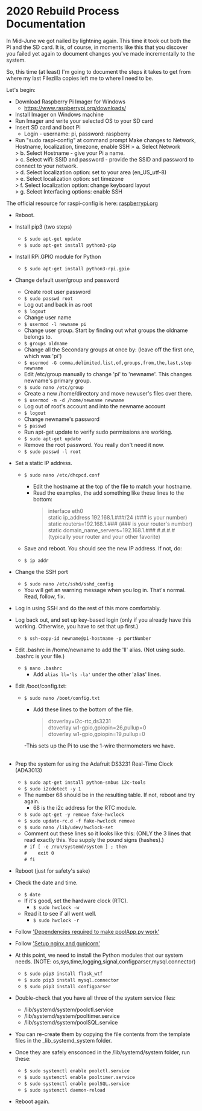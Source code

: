 # 2020 Rebuild Process Documentation

In Mid-June we got nailed by lightning again.  This time it took out both the Pi and the SD card.
It is, of course, in moments like this that you discover you failed yet again to document changes you've made incrementally to the system.

So, this time (at least) I'm going to document the steps it takes to get from where my last Filezilla copies left me to where I need to be.  

Let's begin:

- Download Raspberry Pi Imager for Windows
  - <https://www.raspberrypi.org/downloads/>
- Install Imager on Windows machine
- Run Imager and write your selected OS to your SD card
- Insert SD card and boot Pi
  - Login - username: pi, password: raspberry
- Run "sudo raspi-config" at command prompt
        Make changes to Network, Hostname, localization, timezone, enable SSH
            > a. Select Network<br>
            > b. Select Hostname - give your Pi a name.<br>
            > c. Select wifi: SSID and password - provide the SSID and password to connect to your network.<br>
            > d. Select localization option: set to your area (en_US_utf-8)<br>
            > e. Select localization option: set timezone<br>
            > f. Select localization option: change keyboard layout<br>
            > g. Select Interfacing options: enable SSH<br>

The official resource for raspi-config is here: [raspberrypi.org](https://www.raspberrypi.org/documentation/configuration/raspi-config.md)

- Reboot.
- Install pip3 (two steps)
  - ```$ sudo apt-get update```
  - ```$ sudo apt-get install python3-pip```
- Install RPi.GPIO module for Python
  - ```$ sudo apt-get install python3-rpi.gpio```

- Change default user/group and password
  - Create root user password
  - ```$ sudo passwd root```
  - Log out and back in as root
  - ```$ logout```
  - Change user name
  - ```$ usermod -l newname pi```
  - Change user group.  Start by finding out what groups the oldname belongs to.
  - ```$ groups oldname```
  - Change all the Secondary groups at once by:  (leave off the first one, which was 'pi')
  - ```$ usermod -G comma,delimited,list,of,groups,from,the,last,step newname```
  - Edit /etc/group manually to change 'pi' to 'newname'.  This changes newname's primary group.
  - ```$ sudo nano /etc/group```
  - Create a new /home/directory and move newuser's files over there.
  - ```$ usermod -m -d /home/newname newname```
  - Log out of root's account and into the newname account
  - ```$ logout```
  - Change newname's password
  - ```$ passwd```
  - Run apt-get update to verify sudo permissions are working.
  - ```$ sudo apt-get update```
  - Remove the root password.  You really don't need it now.
  - ```$ sudo passwd -l root```

- Set a static IP address.
  - ```$ sudo nano /etc/dhcpcd.conf```
    - Edit the hostname at the top of the file to match your hostname.
    - Read the examples, the add something like these lines to the bottom:
        > interface eth0<br>
        > static ip_address 192.168.1.###/24  (### is your number)<br>
        > static routers=192.168.1.###  (### is your router's number)<br>
        > static domain_name_servers=192.168.1.### #.#.#.# (typically your router and your other favorite)<br>

  - Save and reboot.  You should see the new IP address.  If not, do:
  - ```$ ip addr```

- Change the SSH port
  - ```$ sudo nano /etc/sshd/sshd_config```
  - You will get an warning message when you log in. That's normal. Read, follow, fix.

- Log in using SSH and do the rest of this more comfortably.
- Log back out, and set up key-based login (only if you already have this working. Otherwise, you have to set that up first.)
  - ```$ ssh-copy-id newname@pi-hostname -p portNumber```
- Edit .bashrc in /home/newname to add the 'll' alias. (Not using sudo. .bashrc is your file.)
  - ```$ nano .bashrc```
    - Add ```alias ll='ls -la'``` under the other 'alias' lines.

- Edit /boot/config.txt:
  - ```$ sudo nano /boot/config.txt```
    - Add these lines to the bottom of the file.

        > dtoverlay=i2c-rtc,ds3231<br>
        > dtoverlay w1-gpio,gpiopin=26,pullup=0<br>
        > dtoverlay w1-gpio,gpiopin=19,pullup=0<br>

    -This sets up the Pi to use the 1-wire thermometers we have.<br><br>
- Prep the system for using the Adafruit DS3231 Real-Time Clock (ADA3013)
  - ```$ sudo apt-get install python-smbus i2c-tools```
  - ```$ sudo i2cdetect -y 1```
  - The number 68 should be in the resulting table.  If not, reboot and try again.
    - 68 is the i2c address for the RTC module.
  - ```$ sudo apt-get -y remove fake-hwclock```
  - ```$ sudo update-rc.d -f fake-hwclock remove```
  - ```$ sudo nano /lib/udev/hwclock-set```
  - Comment out these lines so it looks like this: (ONLY the 3 lines that read exactly this. You supply the pound signs (hashes).)<br>
         ```# if [ -e /run/systemd/system ] ; then```<br>
         ```#    exit 0```<br>
         ```# fi```<br>
- Reboot (just for safety's sake)
- Check the date and time.
  - ``$ date``
  - If it's good, set the hardware clock (RTC).
    - ``$ sudo hwclock -w``
  - Read it to see if all went well.
    - ``$ sudo hwclock -r``


- Follow ['Dependencies required to make poolApp.py work'](./Dependencies.md)
- Follow ['Setup nginx and gunicorn'](./Setup%20nginx%20and%20gunicorn.md)

- At this point, we need to install the Python modules that our system needs.
        (NOTE: os,sys,time,logging,signal,configparser,mysql.connector)
  - ```$ sudo pip3 install flask_wtf```
  - ```$ sudo pip3 install mysql.connector```
  - ```$ sudo pip3 install configparser```
  
- Double-check that you have all three of the system service files:
    - /lib/systemd/system/poolctl.service
    - /lib/systemd/system/pooltimer.service
    - /lib/systemd/system/poolSQL.service
- You can re-create them by copying the file contents from the template files in the _lib_systemd_system folder.
- Once they are safely ensconced in the /lib/systemd/system folder, run these:
  - ```$ sudo systemctl enable poolctl.service```
  - ```$ sudo systemctl enable pooltimer.service```
  - ```$ sudo systemctl enable poolSQL.service```
  - ```$ sudo systemctl daemon-reload```
- Reboot again.
